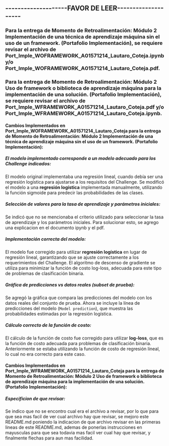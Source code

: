 ## --------------------FAVOR DE LEER--------------------
### Para la entrega de Momento de Retroalimentación: Módulo 2 Implementación de una técnica de aprendizaje máquina sin el uso de un framework. (Portafolio Implementación), se requiere revisar el archivo de Port_Imple_WOFRAMEWORK_A01571214_Lautaro_Coteja.ipynb y/o Port_Imple_WOFRAMEWORK_A01571214_Lautaro_Coteja.pdf.
### Para la entrega de Momento de Retroalimentación: Módulo 2 Uso de framework o biblioteca de aprendizaje máquina para la implementación de una solución. (Portafolio Implementación), se requiere revisar el archivo de Port_Imple_WFRAMEWORK_A01571214_Lautaro_Coteja.pdf y/o Port_Imple_WFRAMEWORK_A01571214_Lautaro_Coteja.ipynb.

#### Cambios Implementados en Port_Imple_WOFRAMEWORK_A01571214_Lautaro_Coteja para la entrega de Momento de Retroalimentación: Módulo 2 Implementación de una técnica de aprendizaje máquina sin el uso de un framework. (Portafolio Implementación):
##### El modelo implementado corresponde a un modelo adecuado para los Challenge indicados:
El modelo original implementaba una regresión lineal, cuando debía ser una regresión logística para ajustarse a los requisitos del Challenge. Se modificó el modelo a una **regresión logística** implementada manualmente, utilizando la función sigmoide para predecir las probabilidades de las clases.

##### Selección de valores para la tasa de aprendizaje y parámetros iniciales:
Se indicó que no se mencionaba el criterio utilizado para seleccionar la tasa de aprendizaje y los parámetros iniciales. Para solucionar esto, se agrego una explicacion en el documento ipynb y el pdf.

##### Implementación correcta del modelo:
El modelo fue corregido para utilizar **regresión logística** en lugar de regresión lineal, garantizando que se ajuste correctamente a los requerimientos del Challenge. El algoritmo de descenso de gradiente se utiliza para minimizar la función de costo log-loss, adecuada para este tipo de problemas de clasificación binaria.

##### Gráfica de predicciones vs datos reales (subset de prueba):
Se agregó la gráfica que compara las predicciones del modelo con los datos reales del conjunto de prueba. Ahora se incluye la línea de predicciones del modelo (`Model prediction`), que muestra las probabilidades estimadas por la regresión logística.

##### Cálculo correcto de la función de costo:
El cálculo de la función de costo fue corregido para utilizar **log-loss**, que es la función de costo adecuada para problemas de clasificación binaria. Anteriormente se estaba utilizando la función de costo de regresión lineal, lo cual no era correcto para este caso.

#### Cambios Implementados en Port_Imple_WFRAMEWORK_A01571214_Lautaro_Coteja para la entrega de Momento de Retroalimentación: Módulo 2 Uso de framework o biblioteca de aprendizaje máquina para la implementación de una solución. (Portafolio Implementación):
##### Especificion de que revisar:
Se indico que no se encontro cual era el archivo a revisar, por lo que para que sea mas facil de ver cual archivo hay que revisar, se mejoro este README.md poniendo la indicacion de que archivo revisar en las primeras lineas de este README.md, ademas de ponerlas instrucciones en mayusculas para que sea todavia mas facil ver cual hay que revisar, y finalmente flechas para aun mas facilidad.
